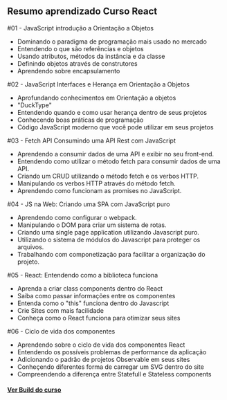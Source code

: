 <h2>Resumo aprendizado Curso React</h2>

#01 - JavaScript introdução a Orientação a Objetos
<ul>
<li>Dominando o paradigma de programação mais usado no mercado</li>
<li>Entendendo o que são referências e objetos</li>
<li>Usando atributos, métodos da instância e da classe</li>
<li>Definindo objetos através de construtores</li>
<li>Aprendendo sobre encapsulamento</li>
</ul>


#02 - JavaScript Interfaces e Herança em Orientação a Objetos
<ul>
<li>Aprofundando conhecimentos em Orientação a objetos</li>
<li>"DuckType"</li>
<li>Entendendo quando e como usar herança dentro de seus projetos</li>
<li>Conhecendo boas práticas de programação</li>
<li>Código JavaScript moderno que você pode utilizar em seus projetos</li>
</ul>


#03 - Fetch API Consumindo uma API Rest com JavaScript
<ul>
<li>Aprendendo a consumir dados de uma API e exibir no seu front-end.</li>
<li>Entendendo como utilizar o método fetch para consumir dados de uma API.</li>
<li>Criando um CRUD utilizando o método fetch e os verbos HTTP.</li>
<li>Manipulando os verbos HTTP através do método fetch.</li>
<li>Aprendendo como funcionam as promises no JavaScript.</li>
</ul>

#04 - JS na Web: Criando uma SPA com JavaScript puro
<ul>
<li>Aprendendo como configurar o webpack.</li>
<li>Manipulando o DOM para criar um sistema de rotas.</li>
<li>Criando uma single page application utilizando Javascript puro.</li>
<li>Utilizando o sistema de módulos do Javascript para proteger os arquivos.</li>
<li>Trabalhando com componetização para facilitar a organização do projeto.</li>
</ul>

#05 - React: Entendendo como a biblioteca funciona
<ul>
<li>Aprenda a criar class components dentro do React</li>
<li>Saiba como passar informações entre os componentes</li>
<li>Entenda como o "this" funciona dentro do Javascript</li>
<li>Crie Sites com mais facilidade</li>
<li>Conheça como o React funciona para otimizar seus sites</li>
</ul>

#06 - Ciclo de vida dos componentes
<ul>
<li>Aprendendo sobre o ciclo de vida dos componentes React</li>
<li>Entendendo os possíveis problemas de performance da aplicação</li>
<li>Adicionando o padrão de projetos Observable em seus sites</li>
<li>Conheçendo diferentes forma de carregar um SVG dentro do site</li>
<li>Compreendendo a diferença entre Statefull e Stateless components</li>
</ul>
<h4>
<a href="https://thiagomarcato1.websiteseguro.com/projects/react01/">
Ver Build do curso
</a>
</h4>